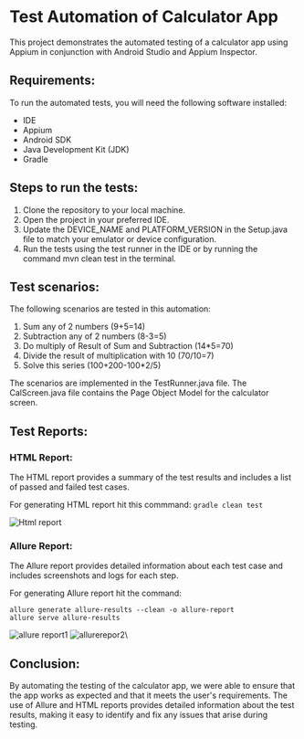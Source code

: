 # Test Automation of Calculator App
This project demonstrates the automated testing of a calculator app using Appium in conjunction with Android Studio and Appium Inspector.

## Requirements:
To run the automated tests, you will need the following software installed:
- IDE
- Appium
- Android SDK
- Java Development Kit (JDK)
- Gradle

## Steps to run the tests:

1. Clone the repository to your local machine.
2. Open the project in your preferred IDE.
3. Update the DEVICE_NAME and PLATFORM_VERSION in the Setup.java file to match your emulator or device configuration.
4. Run the tests using the test runner in the IDE or by running the command mvn clean test in the terminal.

## Test scenarios:
The following scenarios are tested in this automation:

1. Sum any of 2 numbers (9+5=14)
2. Subtraction any of 2 numbers (8-3=5)
3. Do multiply of Result of Sum and Subtraction (14*5=70)
4. Divide the result of multiplication with 10 (70/10=7)
5. Solve this series (100+200-100*2/5)

The scenarios are implemented in the TestRunner.java file. The CalScreen.java file contains the Page Object Model for the calculator screen.

## Test Reports:
### HTML Report:
The HTML report provides a summary of the test results and includes a list of passed and failed test cases.

For generating HTML report hit this commmand: ```gradle clean test```

![Html report](https://user-images.githubusercontent.com/52671754/223334242-6ca9724e-3c25-40c4-a4c5-390516897628.png)

### Allure Report: 
The Allure report provides detailed information about each test case and includes screenshots and logs for each step. 

For generating Allure report hit the command:
 ```
allure generate allure-results --clean -o allure-report
allure serve allure-results
 ```

![allure report1](https://user-images.githubusercontent.com/52671754/223334290-b8305e5d-cafe-44eb-a53b-cdc10f0ba239.png)
![allurerepor2](https://user-images.githubusercontent.com/52671754/223334313-85fd50e5-fbc8-49ff-a380-0f883ff02523.png)\

## Conclusion:
By automating the testing of the calculator app, we were able to ensure that the app works as expected and that it meets the user's requirements. The use of Allure and HTML reports provides detailed information about the test results, making it easy to identify and fix any issues that arise during testing.



